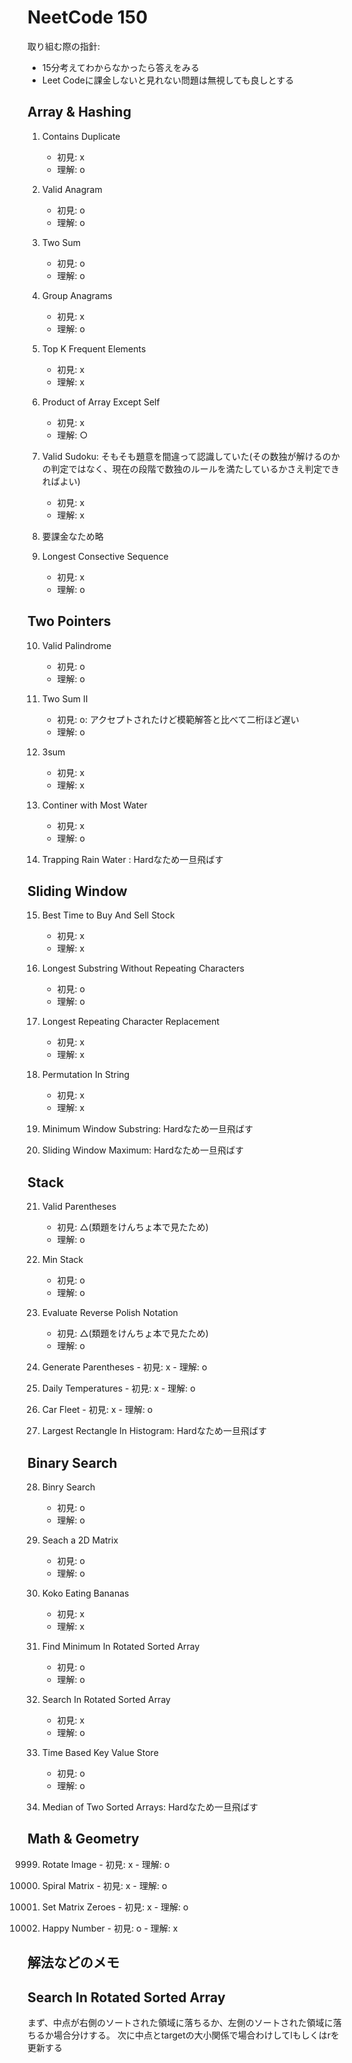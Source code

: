 # NeetCode 150

取り組む際の指針:
- 15分考えてわからなかったら答えをみる 
- Leet Codeに課金しないと見れない問題は無視しても良しとする

## Array & Hashing

1. Contains Duplicate
    - 初見: x  
    - 理解: o

2. Valid Anagram 
    - 初見: o  
    - 理解: o

3. Two Sum
    - 初見: o
    - 理解: o

4. Group Anagrams
    - 初見: x
    - 理解: o

5. Top K Frequent Elements
    - 初見: x
    - 理解: x

6. Product of Array Except Self
    - 初見: x
    - 理解: ○

7. Valid Sudoku: そもそも題意を間違って認識していた(その数独が解けるのかの判定ではなく、現在の段階で数独のルールを満たしているかさえ判定できればよい)
    - 初見: x
    - 理解: x

8. 要課金なため略

9. Longest Consective Sequence
    - 初見: x
    - 理解: o 

## Two Pointers 

10. Valid Palindrome
    - 初見: o
    - 理解: o

11. Two Sum II
    - 初見: o: アクセプトされたけど模範解答と比べて二桁ほど遅い
    - 理解: o

12. 3sum
    - 初見: x
    - 理解: x

13. Continer with Most Water
    - 初見: x 
    - 理解: o

14. Trapping Rain Water : Hardなため一旦飛ばす

## Sliding Window 

15. Best Time to Buy And Sell Stock 
    - 初見: x
    - 理解: x

16. Longest Substring Without Repeating Characters
    - 初見: o
    - 理解: o

17. Longest Repeating Character Replacement
    - 初見: x
    - 理解: x

18. Permutation In String
    - 初見: x
    - 理解: x

19. Minimum Window Substring: Hardなため一旦飛ばす

20. Sliding Window Maximum: Hardなため一旦飛ばす

## Stack

21. Valid Parentheses
    - 初見: △(類題をけんちょ本で見たため)
    - 理解: o

22. Min Stack 
    - 初見: o
    - 理解: o

23. Evaluate Reverse Polish Notation 
    - 初見: △(類題をけんちょ本で見たため)
    - 理解: o

24.  Generate Parentheses
    - 初見: x
    - 理解: o

25.  Daily Temperatures
    - 初見: x
    - 理解: o

26.  Car Fleet 
    - 初見: x
    - 理解: o

27. Largest Rectangle In Histogram: Hardなため一旦飛ばす

## Binary Search

28. Binry Search
    - 初見: o
    - 理解: o

29. Seach a 2D Matrix
    - 初見: o
    - 理解: o

30. Koko Eating Bananas 
    - 初見: x
    - 理解: x

31. Find Minimum In Rotated Sorted Array
    - 初見: o
    - 理解: o

32. Search In Rotated Sorted Array
    - 初見: x
    - 理解: o

33. Time Based Key Value Store
    - 初見: o 
    - 理解: o

34. Median of Two Sorted Arrays: Hardなため一旦飛ばす

## Math & Geometry

9999. Rotate Image
    - 初見: x
    - 理解: o

9999. Spiral Matrix 
    - 初見: x
    - 理解: o

9999. Set Matrix Zeroes 
    - 初見: x
    - 理解: o

9999. Happy Number 
    - 初見: o
    - 理解: x


## 解法などのメモ

## Search In Rotated Sorted Array

まず、中点が右側のソートされた領域に落ちるか、左側のソートされた領域に落ちるか場合分けする。
次に中点とtargetの大小関係で場合わけしてlもしくはrを更新する

